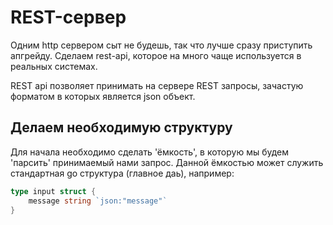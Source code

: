 # REST-сервер


Одним http сервером сыт не будешь, так что лучше сразу приступить апгрейду. Сделаем rest-api, которое на много чаще используется в реальных системах.

REST api позволяет принимать на сервере REST запросы, зачастую форматом в которых является json объект.

## Делаем необходимую структуру

Для начала необходимо сделать 'ёмкость', в которую мы будем 'парсить' принимаемый нами запрос. Данной ёмкостью может служить стандартная go структура (главное даь), например:

```go
type input struct {
    message string `json:"message"`
}
```

